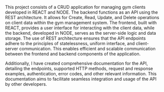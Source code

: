 This project consists of a CRUD application for managing gym clients developed in REACT and NODE. The backend functions as an API using the REST architecture. It allows for Create, Read, Update, and Delete operations on client data within the gym management system. The frontend, built with REACT, provides a user interface for interacting with the client data, while the backend, developed in NODE, serves as the server-side logic and data storage. The use of REST architecture ensures that the API endpoints adhere to the principles of statelessness, uniform interface, and client-server communication. This enables efficient and scalable communication between the frontend and backend components of the application.

Additionally, I have created comprehensive documentation for the API, detailing the endpoints, supported HTTP methods, request and response examples, authentication, error codes, and other relevant information. This documentation aims to facilitate seamless integration and usage of the API by other developers.
